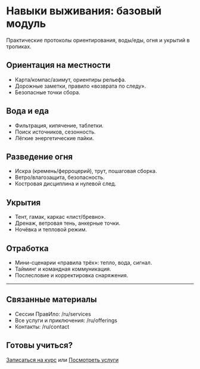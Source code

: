 # Навыки выживания: базовый модуль

Практические протоколы ориентирования, воды/еды, огня и укрытий в тропиках.

## Ориентация на местности
- Карта/компас/азимут, ориентиры рельефа.
- Дорожные заметки, правило «возврата по следу».
- Безопасные точки сбора.

## Вода и еда
- Фильтрация, кипячение, таблетки.
- Поиск источников, сезонность.
- Лёгкие энергетические пайки.

## Разведение огня
- Искра (кремень/ферроцерий), трут, пошаговая сборка.
- Ветро/влагозащита, безопасность.
- Костровая дисциплина и нулевой след.

## Укрытия
- Тент, гамак, каркас «лист/бревно».
- Дренаж, ветровая тень, анкерные точки.
- Ночёвка и тепловой режим.

## Отработка
- Мини-сценарии «правила трёх»: тепло, вода, сигнал.
- Тайминг и командная коммуникация.
- Послесловие и корректировка снаряжения.

---

## Связанные материалы
- Сессии ПравИло: /ru/services
- Все услуги и приключения: /ru/offerings
- Контакты: /ru/contact

## Готовы учиться?
[Записаться на курс](/ru/contact) или [Посмотреть услуги](/ru/services)

